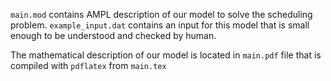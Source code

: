 `main.mod` contains AMPL description of our model to solve the scheduling problem. `example_input.dat` contains an input for 
this model that is small enough to be understood and checked by human.

The mathematical description of our model is located in `main.pdf` file that is compiled with `pdflatex` from `main.tex`